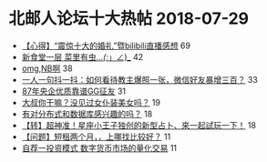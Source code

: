 # 北邮人论坛十大热帖 2018-07-29

- [【心得】“震惊十大的婚礼”暨bilibili直播感想](https://bbs.byr.cn/article/Feeling/3068998) 69
- [新食堂一层 菜里有虫…<em>(:</em>」∠)_](https://bbs.byr.cn/article/Food/495118) 42
- [omg,NB啊](https://bbs.byr.cn/article/PUBG/701) 38
- [一人一句抖一抖：如何看待教主爆照一张，微信好友暴增三百？](https://bbs.byr.cn/article/Talking/6030280) 33
- [87年央企优质靠谱GG征友](https://bbs.byr.cn/article/Friends/1882735) 31
- [大叔你干嘛？没见过女仆装美女吗？](https://bbs.byr.cn/article/Picture/3217709) 19
- [有对分布式和数据库感兴趣的吗？](https://bbs.byr.cn/article/Job/1980986) 18
- [【转】超神准！星座小王子独创的新型占卜、來一起試玩一下！](https://bbs.byr.cn/article/Constellations/326533) 18
- [【问题】短租两个月，，上哪找比较好？](https://bbs.byr.cn/article/Home/112427) 11
- [自荐一投资模式 数字货币市场的量化交易](https://bbs.byr.cn/article/Financial/76078) 11


